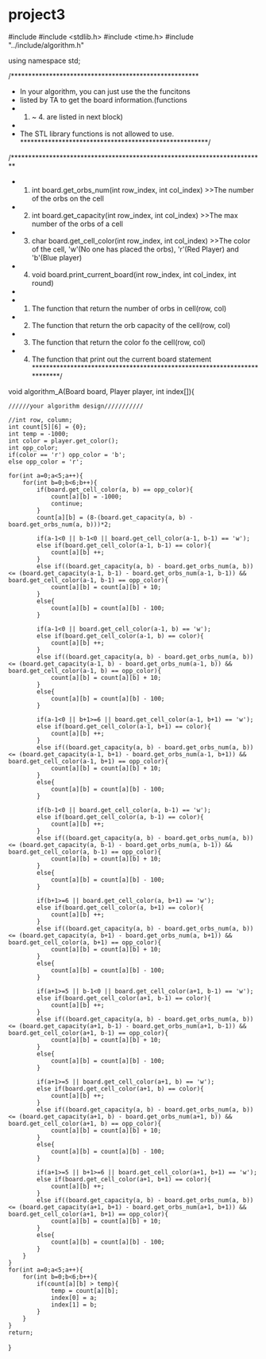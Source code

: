 # project3
#include <iostream>
#include <stdlib.h>
#include <time.h>
#include "../include/algorithm.h"

using namespace std;

/******************************************************
 * In your algorithm, you can just use the the funcitons
 * listed by TA to get the board information.(functions 
 * 1. ~ 4. are listed in next block)
 * 
 * The STL library functions is not allowed to use.
******************************************************/

/*************************************************************************
 * 1. int board.get_orbs_num(int row_index, int col_index) >>The number of the orbs on the cell 
 * 2. int board.get_capacity(int row_index, int col_index) >>The max number of the orbs of a cell
 * 3. char board.get_cell_color(int row_index, int col_index) >>The color of the cell, 'w'(No one has placed the orbs), 'r'(Red Player) and 'b'(Blue player)
 * 4. void board.print_current_board(int row_index, int col_index, int round)
 * 
 * 1. The function that return the number of orbs in cell(row, col)
 * 2. The function that return the orb capacity of the cell(row, col)
 * 3. The function that return the color fo the cell(row, col)
 * 4. The function that print out the current board statement
*************************************************************************/


void algorithm_A(Board board, Player player, int index[]){

    //////your algorithm design///////////

    //int row, column;
    int count[5][6] = {0};
    int temp = -1000;
    int color = player.get_color();
    int opp_color;
    if(color == 'r') opp_color = 'b';
    else opp_color = 'r';

    for(int a=0;a<5;a++){
        for(int b=0;b<6;b++){
            if(board.get_cell_color(a, b) == opp_color){
                count[a][b] = -1000;
                continue;
            }
            count[a][b] = (8-(board.get_capacity(a, b) - board.get_orbs_num(a, b)))*2;

            if(a-1<0 || b-1<0 || board.get_cell_color(a-1, b-1) == 'w');
            else if(board.get_cell_color(a-1, b-1) == color){
                count[a][b] ++;
            }
            else if((board.get_capacity(a, b) - board.get_orbs_num(a, b)) <= (board.get_capacity(a-1, b-1) - board.get_orbs_num(a-1, b-1)) && board.get_cell_color(a-1, b-1) == opp_color){
                count[a][b] = count[a][b] + 10;
            }
            else{
                count[a][b] = count[a][b] - 100;
            }
            
            if(a-1<0 || board.get_cell_color(a-1, b) == 'w');
            else if(board.get_cell_color(a-1, b) == color){
                count[a][b] ++;
            }
            else if((board.get_capacity(a, b) - board.get_orbs_num(a, b)) <= (board.get_capacity(a-1, b) - board.get_orbs_num(a-1, b)) && board.get_cell_color(a-1, b) == opp_color){
                count[a][b] = count[a][b] + 10;
            }
            else{
                count[a][b] = count[a][b] - 100;
            }

            if(a-1<0 || b+1>=6 || board.get_cell_color(a-1, b+1) == 'w');
            else if(board.get_cell_color(a-1, b+1) == color){
                count[a][b] ++;
            }
            else if((board.get_capacity(a, b) - board.get_orbs_num(a, b)) <= (board.get_capacity(a-1, b+1) - board.get_orbs_num(a-1, b+1)) && board.get_cell_color(a-1, b+1) == opp_color){
                count[a][b] = count[a][b] + 10;
            }
            else{
                count[a][b] = count[a][b] - 100;
            }

            if(b-1<0 || board.get_cell_color(a, b-1) == 'w');
            else if(board.get_cell_color(a, b-1) == color){
                count[a][b] ++;
            }
            else if((board.get_capacity(a, b) - board.get_orbs_num(a, b)) <= (board.get_capacity(a, b-1) - board.get_orbs_num(a, b-1)) && board.get_cell_color(a, b-1) == opp_color){
                count[a][b] = count[a][b] + 10;
            }
            else{
                count[a][b] = count[a][b] - 100;
            }

            if(b+1>=6 || board.get_cell_color(a, b+1) == 'w');
            else if(board.get_cell_color(a, b+1) == color){
                count[a][b] ++;
            }
            else if((board.get_capacity(a, b) - board.get_orbs_num(a, b)) <= (board.get_capacity(a, b+1) - board.get_orbs_num(a, b+1)) && board.get_cell_color(a, b+1) == opp_color){
                count[a][b] = count[a][b] + 10;
            }
            else{
                count[a][b] = count[a][b] - 100;
            }

            if(a+1>=5 || b-1<0 || board.get_cell_color(a+1, b-1) == 'w');
            else if(board.get_cell_color(a+1, b-1) == color){
                count[a][b] ++;
            }
            else if((board.get_capacity(a, b) - board.get_orbs_num(a, b)) <= (board.get_capacity(a+1, b-1) - board.get_orbs_num(a+1, b-1)) && board.get_cell_color(a+1, b-1) == opp_color){
                count[a][b] = count[a][b] + 10;
            }
            else{
                count[a][b] = count[a][b] - 100;
            }

            if(a+1>=5 || board.get_cell_color(a+1, b) == 'w');
            else if(board.get_cell_color(a+1, b) == color){
                count[a][b] ++;
            }
            else if((board.get_capacity(a, b) - board.get_orbs_num(a, b)) <= (board.get_capacity(a+1, b) - board.get_orbs_num(a+1, b)) && board.get_cell_color(a+1, b) == opp_color){
                count[a][b] = count[a][b] + 10;
            }
            else{
                count[a][b] = count[a][b] - 100;
            }

            if(a+1>=5 || b+1>=6 || board.get_cell_color(a+1, b+1) == 'w');
            else if(board.get_cell_color(a+1, b+1) == color){
                count[a][b] ++;
            }
            else if((board.get_capacity(a, b) - board.get_orbs_num(a, b)) <= (board.get_capacity(a+1, b+1) - board.get_orbs_num(a+1, b+1)) && board.get_cell_color(a+1, b+1) == opp_color){
                count[a][b] = count[a][b] + 10;
            }
            else{
                count[a][b] = count[a][b] - 100;
            }
        }
    }
    for(int a=0;a<5;a++){
        for(int b=0;b<6;b++){
            if(count[a][b] > temp){
                temp = count[a][b];
                index[0] = a;
                index[1] = b;
            }
        }
    }
    return;
}
